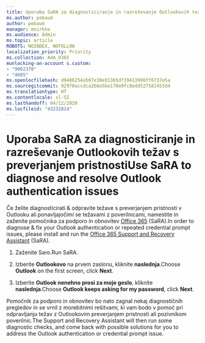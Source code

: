 ```yaml
---
title: Uporaba SaRA za diagnosticiranje in razreševanje Outlookovih težav s preverjanjem pristnosti
ms.author: pebaum
author: pebaum
manager: mnirkhe
ms.audience: Admin
ms.topic: article
ROBOTS: NOINDEX, NOFOLLOW
localization_priority: Priority
ms.collection: Adm_O365
munlocking-an-account s.custom:
- "9002370"
- "4605"
ms.openlocfilehash: d9486254a507e38e91365df39413990ff6737e5a
ms.sourcegitcommit: 929f8accdca2b8e5be170e0fc8edd527581453d4
ms.translationtype: HT
ms.contentlocale: sl-SI
ms.lasthandoff: 04/12/2020
ms.locfileid: "43232814"
---
```

# <a name="use-sara-to-diagnose-and-resolve-outlook-authentication-issues"></a><span data-ttu-id="71118-102">Uporaba SaRA za diagnosticiranje in razreševanje Outlookovih težav s preverjanjem pristnosti</span><span class="sxs-lookup"><span data-stu-id="71118-102">Use SaRA to diagnose and resolve Outlook authentication issues</span></span>

<span data-ttu-id="71118-103">Če želite diagnosticirati & odpravite težave s preverjanjem pristnosti v Outlooku ali ponavljajočimi se težavami z poverilnicami, namestite in zaženite pomočnika za podporo in obnovitev [Office 365](https://diagnostics.office.com/#/) (SaRA).</span><span class="sxs-lookup"><span data-stu-id="71118-103">In order to diagnose & fix your Outlook authentication or repeated credential prompt issues, please install and run the [Office 365 Support and Recovery Assistant](https://diagnostics.office.com/#/) (SaRA).</span></span>

1. <span data-ttu-id="71118-104">Zaženite Saro.</span><span class="sxs-lookup"><span data-stu-id="71118-104">Run SaRA.</span></span>

2. <span data-ttu-id="71118-105">Izberite **Outlookovo** na prvem zaslonu, kliknite **naslednja**.</span><span class="sxs-lookup"><span data-stu-id="71118-105">Choose **Outlook** on the first screen, click **Next**.</span></span>

3. <span data-ttu-id="71118-106">Izberite **Outlook nenehno prosi za moje geslo**, kliknite **naslednja**.</span><span class="sxs-lookup"><span data-stu-id="71118-106">Choose **Outlook keeps asking for my password**, click **Next**.</span></span>

<span data-ttu-id="71118-107">Pomočnik za podporo in obnovitev bo nato zagnal nekaj diagnostičnih pregledov in se vrnil z morebitnimi rešitvami, ki vam bodo v pomoč pri odpravljanju težav z Outlookovim preverjanjem pristnosti ali pozivnikom poverilnic.</span><span class="sxs-lookup"><span data-stu-id="71118-107">The Support and Recovery Assistant will then run some diagnostic checks, and come back with possible solutions for you to address the Outlook authentication or credential prompt issue.</span></span>
